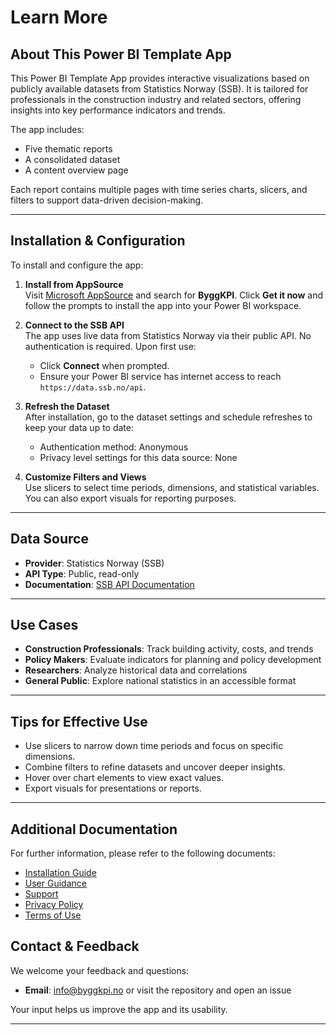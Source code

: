 # Learn More

## About This Power BI Template App
This Power BI Template App provides interactive visualizations based on publicly available datasets from Statistics Norway (SSB). It is tailored for professionals in the construction industry and related sectors, offering insights into key performance indicators and trends.

The app includes:
- Five thematic reports
- A consolidated dataset
- A content overview page

Each report contains multiple pages with time series charts, slicers, and filters to support data-driven decision-making.

---

## Installation & Configuration

To install and configure the app:

1. **Install from AppSource**  
   Visit [Microsoft AppSource](https://https://apps.microsoft.com) and search for **ByggKPI**. Click **Get it now** and follow the prompts to install the app into your Power BI workspace.

2. **Connect to the SSB API**  
   The app uses live data from Statistics Norway via their public API. No authentication is required. Upon first use:
   - Click **Connect** when prompted.
   - Ensure your Power BI service has internet access to reach `https://data.ssb.no/api`.

3. **Refresh the Dataset**  
   After installation, go to the dataset settings and schedule refreshes to keep your data up to date:
   - Authentication method: Anonymous
   - Privacy level settings for this data source: None

5. **Customize Filters and Views**  
   Use slicers to select time periods, dimensions, and statistical variables. You can also export visuals for reporting purposes.

---

## Data Source

- **Provider**: Statistics Norway (SSB)
- **API Type**: Public, read-only
- **Documentation**: [SSB API Documentation](https://www.ssb.no/en/api)
---

## Use Cases

- **Construction Professionals**: Track building activity, costs, and trends
- **Policy Makers**: Evaluate indicators for planning and policy development
- **Researchers**: Analyze historical data and correlations
- **General Public**: Explore national statistics in an accessible format

---

## Tips for Effective Use

- Use slicers to narrow down time periods and focus on specific dimensions.
- Combine filters to refine datasets and uncover deeper insights.
- Hover over chart elements to view exact values.
- Export visuals for presentations or reports.

---

## Additional Documentation

For further information, please refer to the following documents:

- [Installation Guide](INSTALLATION.md)
- [User Guidance](GUIDANCE.md)
- [Support](SUPPORT.md)
- [Privacy Policy](PRIVACY.md)
- [Terms of Use](TERMS.md)

## Contact & Feedback

We welcome your feedback and questions:

- **Email**: [info@byggkpi.no](mailto:info@byggkpi.no) or visit the repository and open an issue

Your input helps us improve the app and its usability.

---
